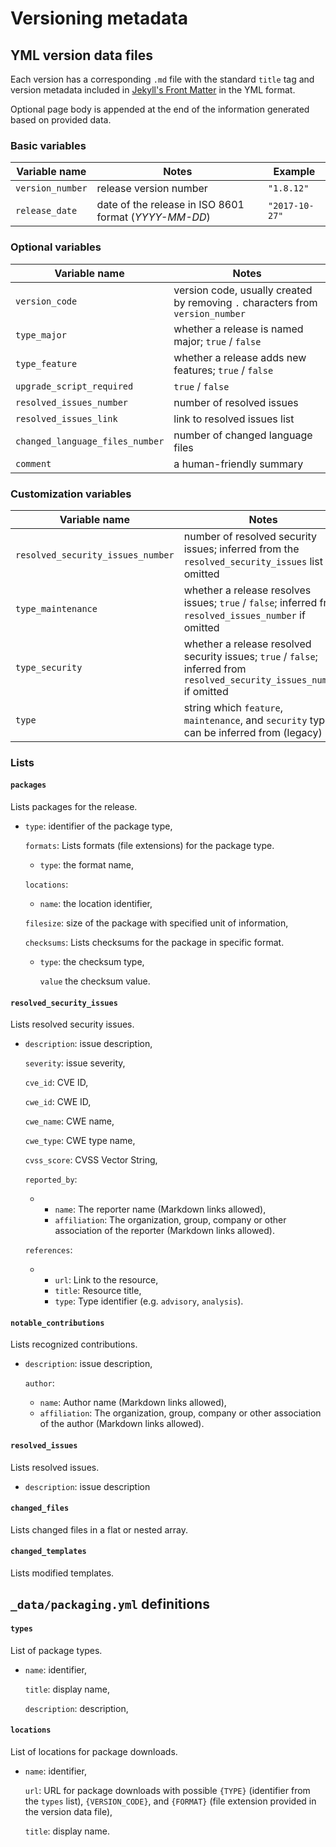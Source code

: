 # Versioning metadata

## YML version data files

Each version has a corresponding `.md` file with the standard `title` tag and version metadata included in [Jekyll's Front Matter](https://jekyllrb.com/docs/front-matter/) in the YML format.

Optional page body is appended at the end of the information generated based on provided data.

### Basic variables

| Variable name    | Notes                                    | Example        |
| ---------------- | ---------------------------------------- | -------------- |
| `version_number` | release version number                   | `"1.8.12"`     |
| `release_date`   | date of the release in ISO 8601 format (*YYYY-MM-DD*) | `"2017-10-27"` |

### Optional variables

| Variable name                     | Notes                                    |
| --------------------------------- | ---------------------------------------- |
| `version_code`                    | version code, usually created by removing `.` characters from `version_number` |
| `type_major`                      | whether a release is named major; `true` / `false` |
| `type_feature`                    | whether a release adds new features; `true` / `false` |
| `upgrade_script_required`         | `true` / `false`                         |
| `resolved_issues_number`          | number of resolved issues                |
| `resolved_issues_link`            | link to resolved issues list             |
| `changed_language_files_number`   | number of changed language files         |
| `comment`                         | a human-friendly summary                 |

### Customization variables

| Variable name      | Notes                                    |
| ------------------ | ---------------------------------------- |
| `resolved_security_issues_number` | number of resolved security issues; inferred from the `resolved_security_issues` list if omitted |
| `type_maintenance` | whether a release resolves issues; `true` / `false`; inferred  from `resolved_issues_number` if omitted |
| `type_security`    | whether a release resolved security issues; `true` / `false`; inferred  from `resolved_security_issues_number` if omitted |
| `type`             | string which `feature`, `maintenance`, and `security` types can be inferred from (legacy) |

### Lists

#### `packages`
Lists packages for the release.

- `type`: identifier of the package type,

  `formats`:
  Lists formats (file extensions) for the package type.
  - `type`: the format name,

  `locations`:
    - `name`: the location identifier,

  `filesize`: size of the package with specified unit of information,

  `checksums`:
  Lists checksums for the package in specific format.
  - `type`: the checksum type,

    `value` the checksum value.


#### `resolved_security_issues`
Lists resolved security issues.

- `description`: issue description,

  `severity`: issue severity,

  `cve_id`: CVE ID,

  `cwe_id`: CWE ID,

  `cwe_name`: CWE name,

  `cwe_type`: CWE type name,

  `cvss_score`: CVSS Vector String,

  `reported_by`:
    - - `name`: The reporter name (Markdown links allowed),
      - `affiliation`: The organization, group, company or other association of the reporter (Markdown links allowed).

  `references`:
    - - `url`: Link to the resource,
      - `title`: Resource title,
      - `type`: Type identifier (e.g. `advisory`, `analysis`).


#### `notable_contributions`
Lists recognized contributions.

- `description`: issue description,

  `author`:
  - `name`: Author name (Markdown links allowed),
  - `affiliation`: The organization, group, company or other association of the author (Markdown links allowed).


#### `resolved_issues`
Lists resolved issues.
- `description`: issue description

#### `changed_files`
Lists changed files in a flat or nested array.

#### `changed_templates`
Lists modified templates.

## `_data/packaging.yml` definitions
#### `types`
List of package types.

- `name`: identifier,

  `title`: display name,

  `description`: description,


#### `locations`
List of locations for package downloads.

- `name`: identifier,

  `url`: URL for package downloads with possible `{TYPE}` (identifier from the `types` list), `{VERSION_CODE}`, and `{FORMAT}` (file extension provided in the version data file),

  `title`: display name.
